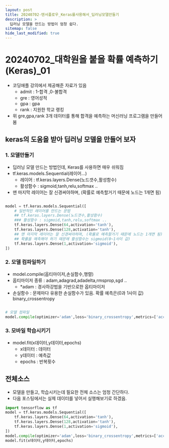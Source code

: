```yaml
---
layout: post
title: 20240702-텐서플로우_Keras를사용해서_딥러닝모델만들기
description: >
  딥러닝 모델을 만드는 방법이 엄청 쉽다.
sitemap: false
hide_last_modified: true
---
```


# 20240702_대학원을 붙을 확률 예측하기 (Keras)_01

- 코딩애플 강의에서 제공해준 자료가 있음
    - admit : 1-합격 ,0-불합격
    - gre : 영어성적
    - gpa : gpa
    - rank : 지원한 학교 랭킹
- 위 gre,gpa,rank 3개 데이터를 통해 합격을 예측하는 머신러닝 프로그램을 만들어봄


## keras의 도움을 받아 딥러닝 모델을 만들어 보자

### 1. 모델만들기

- 딥러닝 모델 만드는 방법인데, Keras를 사용하면 매우 쉬워짐
- tf.keras.models.Sequential(레이어...)
    - 레이어 : tf.keras.layers.Dense(노드갯수,활성함수)
    - 활성함수 : sigmoid,tanh,relu,softmax ..
- 맨 마지막 레이어는 잘 신경써야하며, (확률로 예측할거기 때문에 노드는 1개면 됨)

``` py

model = tf.keras.models.Sequential([
    # 일반적인 레이어를 만드는 문법
    ## tf.keras.layers.Dense(노드갯수,활성함수)
    ### 활성함수 : sigmoid,tanh,relu,softmax ..
    tf.keras.layers.Dense(64,activation='tanh'),
    tf.keras.layers.Dense(128,activation='tanh'),
    ## 맨 마지막 레이어는 잘 신경써야하며, (확률로 예측할거기 때문에 노드는 1개면 됨)
    ## 확률을 예측해야 하기 때문에 활성함수는 sigmoid(0~1사이 값)
    tf.keras.layers.Dense(1,activation='sigmoid'), 
])

```

### 2. 모델 컴파일하기

- model.compile(옵티마이저,손실함수,행렬)
- 옵티마이저 종류 : adam,adagrad,adadelta,rmsprop,sgd ..
    - *adam : 경사하강법을 기반으로한 옵티마이저
- 손실함수 : 문제마다 유용한 손실함수가 있음. 확률 예측은(0과 1사이 값) binary_crossentropy

``` py

# 모델 컴파일
model.compile(optimizer='adam',loss='binary_crossentropy',metrics=['accuracy'])
```

### 3. 모바일 학습시키기

- model.fit(x데이터,y데이터,epochs)
  - x데이터 : 데이터
  - y데이터 : 예측값
  - epochs : 반복횟수

## 전체소스

- 모델을 만들고, 학습시키는데 필요한 전체 소스는 엄청 간단하다.
- 다음 포스팅에서는 실제 데이터를 넣어서 실행해보기로 하겠음.

```py
import tensorflow as tf
model = tf.keras.models.Sequential([
    tf.keras.layers.Dense(64,activation='tanh'),
    tf.keras.layers.Dense(128,activation='tanh'),
    tf.keras.layers.Dense(1,activation='sigmoid'), 
])
model.compile(optimizer='adam',loss='binary_crossentropy',metrics=['accuracy'])
model.fit(x데이터,y데이터,epochs)
```